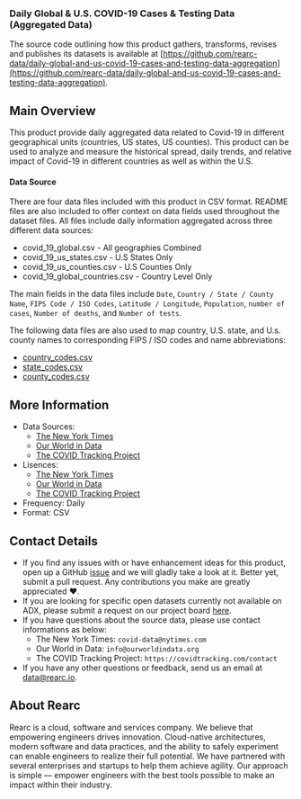 ### Daily Global & U.S. COVID-19 Cases & Testing Data (Aggregated Data)

The source code outlining how this product gathers, transforms, revises and publishes its datasets is available at [https://github.com/rearc-data/daily-global-and-us-covid-19-cases-and-testing-data-aggregation](https://github.com/rearc-data/daily-global-and-us-covid-19-cases-and-testing-data-aggregation).

## Main Overview
This product provide daily aggregated data related to Covid-19 in different geographical units (countries, US states, US counties). This product can be used to analyze and measure the historical spread, daily trends, and relative impact of Covid-19 in different countries as well as within the U.S.

#### Data Source
There are four data files included with this product in CSV format. README files are also included to offer context on data fields used throughout the dataset files. All files include daily information aggregated across three different data sources:

- covid_19_global.csv - All geographies Combined
- covid_19_us_states.csv - U.S States Only
- covid_19_us_counties.csv - U.S Counties Only
- covid_19_global_countries.csv - Country Level Only

The main fields in the data files include `Date`, `Country / State / County Name`, `FIPS Code / ISO Codes`, `Latitude / Longitude`, `Population`, `number of cases`, `Number of deaths`, and `Number of tests`.

The following data files are also used to map country, U.S. state, and U.s. county names to corresponding FIPS / ISO codes and name abbreviations:
- [country_codes.csv](https://github.com/rearc-data/daily-global-and-us-covid-19-cases-and-testing-data-aggregation/blob/master/country_codes.csv)
- [state_codes.csv](https://github.com/rearc-data/daily-global-and-us-covid-19-cases-and-testing-data-aggregation/blob/master/state_codes.csv)
- [county_codes.csv](https://github.com/rearc-data/daily-global-and-us-covid-19-cases-and-testing-data-aggregation/blob/master/county_codes.csv)

## More Information
- Data Sources:
    - [The New York Times](https://github.com/nytimes/covid-19-data)
    - [Our World in Data](https://github.com/owid/covid-19-data/tree/master/public/data)
    - [The COVID Tracking Project](https://covidtracking.com/api)
- Lisences:
  - [The New York Times](https://github.com/nytimes/covid-19-data/blob/master/LICENSE)
  - [Our World in Data](https://github.com/owid/covid-19-data/tree/master/public/data#license)
  - [The COVID Tracking Project](https://covidtracking.com/about-data/license)
- Frequency: Daily
- Format: CSV

## Contact Details
- If you find any issues with or have enhancement ideas for this product, open up a GitHub [issue](https://github.com/rearc-data/daily-global-and-us-covid-19-cases-and-testing-data-aggregation/issues) and we will gladly take a look at it. Better yet, submit a pull request. Any contributions you make are greatly appreciated :heart:.
- If you are looking for specific open datasets currently not available on ADX, please submit a request on our project board [here](https://github.com/orgs/rearc-data/projects/1).
- If you have questions about the source data, please use contact informations as below:
  - The New York Times: `covid-data@nytimes.com`
  - Our World in Data: `info@ourworldindata.org`
  - The COVID Tracking Project: `https://covidtracking.com/contact`
- If you have any other questions or feedback, send us an email at data@rearc.io.

## About Rearc
Rearc is a cloud, software and services company. We believe that empowering engineers drives innovation. Cloud-native architectures, modern software and data practices, and the ability to safely experiment can enable engineers to realize their full potential. We have partnered with several enterprises and startups to help them achieve agility. Our approach is simple — empower engineers with the best tools possible to make an impact within their industry.